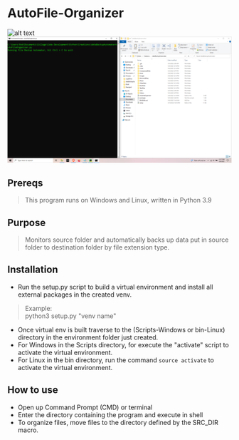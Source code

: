 # AutoFile-Organizer
![alt text](https://github.com/ngimb64/AutoFile-Organizer/blob/main/AutoFileOrganizer.gif?raw=true)
![alt text](https://github.com/ngimb64/AutoFile-Organizer/blob/main/AutoFileOrganizer.png?raw=true)

## Prereqs
> This program runs on Windows and Linux, written in Python 3.9

## Purpose
> Monitors source folder and automatically backs up data put in source folder to destination folder by file extension type.

## Installation
- Run the setup.py script to build a virtual environment and install all external packages in the created venv.

> Example:<br>
> python3 setup.py "venv name"

- Once virtual env is built traverse to the (Scripts-Windows or bin-Linux) directory in the environment folder just created.
- For Windows in the Scripts directory, for execute the "activate" script to activate the virtual environment.
- For Linux in the bin directory, run the command `source activate` to activate the virtual environment.

## How to use
- Open up Command Prompt (CMD) or terminal
- Enter the directory containing the program and execute in shell
- To organize files, move files to the directory defined by the SRC\_DIR macro.
